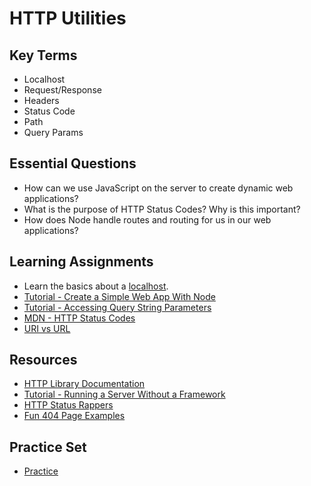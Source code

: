 # HTTP Utilities

## Key Terms
* Localhost
* Request/Response
* Headers
* Status Code
* Path
* Query Params

## Essential Questions
* How can we use JavaScript on the server to create dynamic web applications?
* What is the purpose of HTTP Status Codes? Why is this important?
* How does Node handle routes and routing for us in our web applications?  

## Learning Assignments
* Learn the basics about a [localhost](https://whatismyipaddress.com/localhost).
* [Tutorial - Create a Simple Web App With Node](https://ilovecoding.org/courses/nodejs/lessons/creating-a-simple-web-app-with-nodejs)
* [Tutorial - Accessing Query String Parameters](https://nodejs.org/en/knowledge/HTTP/clients/how-to-access-query-string-parameters/)
* [MDN - HTTP Status Codes](https://developer.mozilla.org/en-US/docs/Web/HTTP/Status)
* [URI vs URL](https://danielmiessler.com/study/difference-between-uri-url/) 

## Resources
* [HTTP Library Documentation](https://nodejs.org/api/http.html)
* [Tutorial - Running a Server Without a Framework](https://developer.mozilla.org/en-US/docs/Learn/Server-side/Node_server_without_framework)
* [HTTP Status Rappers](http://httpstatusrappers.com/)
* [Fun 404 Page Examples](https://optinmonster.com/best-404-page-examples/)

## Practice Set
+ [Practice](./practice/exercises.md)
